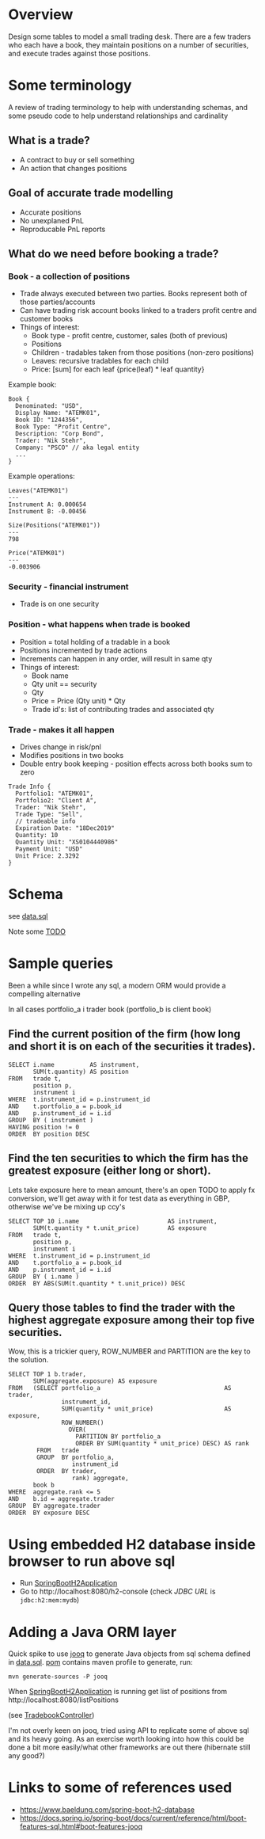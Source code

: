 # Overview
Design some tables to model a small trading desk. There are a few traders who each have a book, they maintain positions on a number of 
securities, and execute trades against those positions. 

# Some terminology
A review of trading terminology to help with understanding schemas, and some pseudo code to help understand relationships and cardinality

## What is a trade?
   * A contract to buy or sell something
   * An action that changes positions

## Goal of accurate trade modelling
   * Accurate positions
   * No unexplaned PnL
   * Reproducable PnL reports

## What do we need before booking a trade?

### Book - a collection of positions
   * Trade always executed between two parties. Books represent both of those parties/accounts
   * Can have trading risk account books linked to a traders profit centre and customer books
   * Things of interest:
      * Book type - profit centre, customer, sales (both of previous)
      * Positions
      * Children - tradables taken from those positions (non-zero positions)
      * Leaves: recursive tradables for each child
      * Price: [sum] for each leaf {price(leaf) * leaf quantity}

Example book:
```
Book {
  Denominated: "USD",
  Display Name: "ATEMK01",
  Book ID: "1244356",
  Book Type: "Profit Centre",
  Description: "Corp Bond",
  Trader: "Nik Stehr",
  Company: "PSCO" // aka legal entity
  ...
}
```
Example operations:
```
Leaves("ATEMK01") 
---
Instrument A: 0.000654
Instrument B: -0.00456

Size(Positions("ATEMK01"))
---
798

Price("ATEMK01")
---
-0.003906
```

### Security - financial instrument 
   * Trade is on one security

### Position - what happens when trade is booked
   * Position = total holding of a tradable in a book
   * Positions incremented by trade actions
   * Increments can happen in any order, will result in same qty
   * Things of interest:
      * Book name
      * Qty unit == security
      * Qty
      * Price = Price (Qty unit) * Qty
      * Trade id's: list of contributing trades and associated qty

### Trade - makes it all happen
   * Drives change in risk/pnl
   * Modifies positions in two books
   * Double entry book keeping - position effects across both books sum to zero

```
Trade Info {
  Portfolio1: "ATEMK01",
  Portfolio2: "Client A",
  Trader: "Nik Stehr",
  Trade Type: "Sell",
  // tradeable info
  Expiration Date: "18Dec2019"
  Quantity: 10
  Quantity Unit: "XS0104440986"
  Payment Unit: "USD"
  Unit Price: 2.3292
}
```

# Schema 
see [data.sql](src/main/resources/data.sql)

Note some [TODO](TODO.md) 

# Sample queries
Been a while since I wrote any sql, a modern ORM would provide a compelling alternative

In all cases portfolio_a i trader book (portfolio_b is client book)

## Find the current position of the firm (how long and short it is on each of the securities it trades).
```
SELECT i.name          AS instrument, 
       SUM(t.quantity) AS position 
FROM   trade t, 
       position p, 
       instrument i
WHERE  t.instrument_id = p.instrument_id 
AND    t.portfolio_a = p.book_id
AND    p.instrument_id = i.id     
GROUP  BY ( instrument ) 
HAVING position != 0 
ORDER  BY position DESC 
```

## Find the ten securities to which the firm has the greatest exposure (either long or short). 
Lets take exposure here to mean amount, there's an open TODO to apply fx conversion,
we'll get away with it for test data as everything in GBP, otherwise we've be mixing up ccy's

```
SELECT TOP 10 i.name                         AS instrument, 
       SUM(t.quantity * t.unit_price)        AS exposure 
FROM   trade t, 
       position p, 
       instrument i 
WHERE  t.instrument_id = p.instrument_id 
AND    t.portfolio_a = p.book_id
AND    p.instrument_id = i.id 
GROUP  BY ( i.name ) 
ORDER  BY ABS(SUM(t.quantity * t.unit_price)) DESC 
```

## Query those tables to find the trader with the highest aggregate exposure among their top five securities.
Wow, this is a trickier query, ROW_NUMBER and PARTITION are the key to the solution. 
```
SELECT TOP 1 b.trader, 
       SUM(aggregate.exposure) AS exposure 
FROM   (SELECT portfolio_a                                   AS trader, 
               instrument_id, 
               SUM(quantity * unit_price)                    AS exposure, 
               ROW_NUMBER() 
                 OVER( 
                   PARTITION BY portfolio_a 
                   ORDER BY SUM(quantity * unit_price) DESC) AS rank 
        FROM   trade 
        GROUP  BY portfolio_a, 
                  instrument_id 
        ORDER  BY trader, 
                  rank) aggregate, 
       book b 
WHERE  aggregate.rank <= 5 
AND    b.id = aggregate.trader 
GROUP  BY aggregate.trader 
ORDER  BY exposure DESC 
```

# Using embedded H2 database inside browser to run above sql
   * Run [SpringBootH2Application](src/main/java/com/stehnik/tradebook/SpringBootH2Application.java) 
   * Go to http://localhost:8080/h2-console (check _JDBC URL_ is `jdbc:h2:mem:mydb`)

# Adding a Java ORM layer
Quick spike to use [jooq](https://www.jooq.org) to generate Java objects from sql schema defined in [data.sql](src/main/resources/data.sql). 
[pom](pom.xml) contains maven profile to generate, run:
```
mvn generate-sources -P jooq
```
When [SpringBootH2Application](src/main/java/com/stehnik/tradebook/SpringBootH2Application.java)
 is running get list of positions from http://localhost:8080/listPositions

(see [TradebookController](src/main/java/com/stehnik/tradebook/TradebookController.java))

I'm not overly keen on jooq, tried using API to replicate some of above sql and its heavy going. As an exercise worth looking into how this could be done a bit more easily/what other frameworks are out there (hibernate still any good?) 

#  Links to some of references used
   * https://www.baeldung.com/spring-boot-h2-database
   * https://docs.spring.io/spring-boot/docs/current/reference/html/boot-features-sql.html#boot-features-jooq

